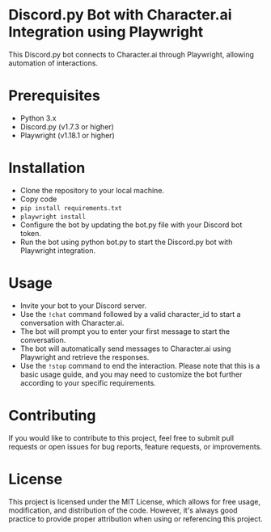 # Discord.py Bot with Character.ai Integration using Playwright
This Discord.py bot connects to Character.ai through Playwright, allowing automation of interactions. 

# Prerequisites
- Python 3.x
- Discord.py (v1.7.3 or higher)
- Playwright (v1.18.1 or higher)

# Installation
- Clone the repository to your local machine.
- Copy code
- `pip install requirements.txt`
- `playwright install`
- Configure the bot by updating the bot.py file with your Discord bot token.
- Run the bot using python bot.py to start the Discord.py bot with Playwright integration.

# Usage
- Invite your bot to your Discord server.
- Use the `!chat` command followed by a valid character_id to start a conversation with Character.ai.
- The bot will prompt you to enter your first message to start the conversation.
- The bot will automatically send messages to Character.ai using Playwright and retrieve the responses.
- Use the `!stop` command to end the interaction.
Please note that this is a basic usage guide, and you may need to customize the bot further according to your specific requirements. 

# Contributing
If you would like to contribute to this project, feel free to submit pull requests or open issues for bug reports, feature requests, or improvements.

# License
This project is licensed under the MIT License, which allows for free usage, modification, and distribution of the code. However, it's always good practice to provide proper attribution when using or referencing this project.
